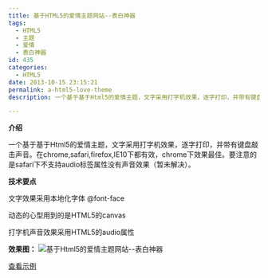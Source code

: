 ```yaml
---
title: 基于HTML5的爱情主题网站--表白神器
tags:
  - HTML5
  - 主题
  - 爱情
  - 表白神器  
id: 435
categories:
  - HTML5
date: 2013-10-15 23:15:21
permalink: a-html5-love-theme
description: 一个基于基于Html5的爱情主题，文字采用打字机效果，逐字打印，并带有键盘敲击声音。在chrome,safari,firefox,IE10下都有效，chrome下效果最佳。要注意的是safari下不支持audio标签属性没有声音效果（暂未解决）。

---
```


**介绍**

一个基于基于Html5的爱情主题，文字采用打字机效果，逐字打印，并带有键盘敲击声音。在chrome,safari,firefox,IE10下都有效，chrome下效果最佳。要注意的是safari下不支持audio标签属性没有声音效果（暂未解决）。
<!--more-->

**技术要点**

文字效果采用本地化字体 @font-face

动态的心型用到的是HTML5的canvas

打字机声音效果采用HTML5的audio属性

**效果图：**
![基于Html5的爱情主题网站--表白神器](http://sanyecao.qiniudn.com/assets/images/lab/love.jpg)

[查看示例](https://summerandwinter.github.io/lab/love/index.html "基于Html5的爱情主题网站–表白神器")
